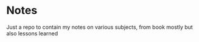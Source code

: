 # Notes

Just a repo to contain my notes on various subjects, from book mostly but also lessons learned
